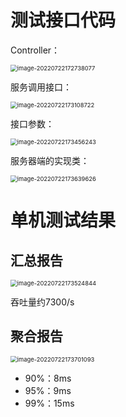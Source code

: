# 测试接口代码

Controller：

<img src="https://codereaper-image-bed.oss-cn-shenzhen.aliyuncs.com/img/image-20220722172738077.png" alt="image-20220722172738077" style="zoom: 67%;" />

服务调用接口：

<img src="https://codereaper-image-bed.oss-cn-shenzhen.aliyuncs.com/img/image-20220722173108722.png" alt="image-20220722173108722" style="zoom: 67%;" />

接口参数：

<img src="https://codereaper-image-bed.oss-cn-shenzhen.aliyuncs.com/img/image-20220722173456243.png" alt="image-20220722173456243" style="zoom:67%;" />

服务器端的实现类：

<img src="https://codereaper-image-bed.oss-cn-shenzhen.aliyuncs.com/img/image-20220722173639626.png" alt="image-20220722173639626" style="zoom:67%;" />

# 单机测试结果

## 汇总报告

<img src="https://codereaper-image-bed.oss-cn-shenzhen.aliyuncs.com/img/image-20220722173524844.png" alt="image-20220722173524844" style="zoom: 67%;" />

吞吐量约7300/s

## 聚合报告

<img src="https://codereaper-image-bed.oss-cn-shenzhen.aliyuncs.com/img/image-20220722173701093.png" alt="image-20220722173701093" style="zoom:67%;" />

- 90%：8ms
- 95%：9ms
- 99%：15ms
